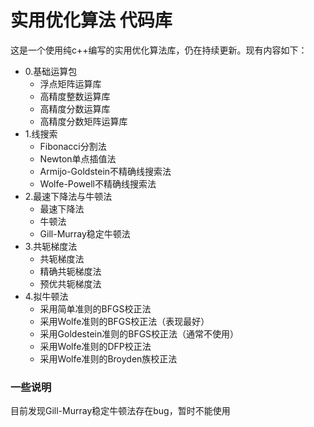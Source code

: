 # 实用优化算法 代码库

这是一个使用纯c++编写的实用优化算法库，仍在持续更新。现有内容如下：

- 0.基础运算包
  - 浮点矩阵运算库
  - 高精度整数运算库
  - 高精度分数运算库
  - 高精度分数矩阵运算库
- 1.线搜索
  - Fibonacci分割法
  - Newton单点插值法
  - Armijo-Goldstein不精确线搜索法
  - Wolfe-Powell不精确线搜索法
- 2.最速下降法与牛顿法
  - 最速下降法
  - 牛顿法
  - Gill-Murray稳定牛顿法
- 3.共轭梯度法
  - 共轭梯度法
  - 精确共轭梯度法
  - 预优共轭梯度法
- 4.拟牛顿法
  - 采用简单准则的BFGS校正法
  - 采用Wolfe准则的BFGS校正法（表现最好）
  - 采用Goldestein准则的BFGS校正法（通常不使用）
  - 采用Wolfe准则的DFP校正法
  - 采用Wolfe准则的Broyden族校正法

### 一些说明

目前发现Gill-Murray稳定牛顿法存在bug，暂时不能使用